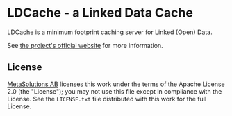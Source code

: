 # LDCache - a Linked Data Cache

LDCache is a minimum footprint caching server for Linked (Open) Data.

See [the project's official website](http://entrystore.org/ldcache/) for more information.

## License

[MetaSolutions AB](http://www.metasolutions.se) licenses this work under the terms of the Apache License 2.0 (the "License"); you may not use this file except in compliance with the License. See the `LICENSE.txt` file distributed with this work for the full License.
